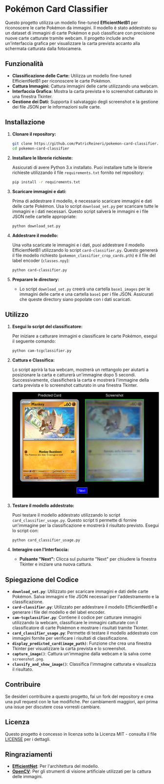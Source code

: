 # Pokémon Card Classifier

Questo progetto utilizza un modello fine-tuned **EfficientNetB1** per riconoscere le carte Pokémon da immagini. Il modello è stato addestrato su un dataset di immagini di carte Pokémon e può classificare con precisione nuove carte catturate tramite webcam. Il progetto include anche un'interfaccia grafica per visualizzare la carta prevista accanto alla schermata catturata dalla fotocamera.

## Funzionalità

- **Classificazione delle Carte:** Utilizza un modello fine-tuned EfficientNetB1 per riconoscere le carte Pokémon.
- **Cattura Immagini:** Cattura immagini delle carte utilizzando una webcam.
- **Interfaccia Grafica:** Mostra la carta prevista e lo screenshot catturato in una finestra Tkinter.
- **Gestione dei Dati:** Supporta il salvataggio degli screenshot e la gestione dei file JSON per le informazioni sulle carte.

## Installazione

1. **Clonare il repository:**

    ```bash
    git clone https://github.com/PatricReineri/pokemon-card-classifier.git
    cd pokemon-card-classifier
    ```

2. **Installare le librerie richieste:**

    Assicurati di avere Python 3.x installato. Puoi installare tutte le librerie richieste utilizzando il file `requirements.txt` fornito nel repository:

    ```bash
    pip install -r requirements.txt
    ```

3. **Scaricare immagini e dati:**

    Prima di addestrare il modello, è necessario scaricare immagini e dati delle carte Pokémon. Usa lo script `download_set.py` per scaricare tutte le immagini e i dati necessari. Questo script salverà le immagini e i file JSON nelle cartelle appropriate:

    ```bash
    python download_set.py
    ```

4. **Addestrare il modello:**

    Una volta scaricate le immagini e i dati, puoi addestrare il modello EfficientNetB1 utilizzando lo script `card-classifier.py`. Questo genererà il file modello richiesto (`pokemon_classifier_crop_cards.pth`) e il file del label encoder (`classes.npy`):

    ```bash
    python card-classifier.py
    ```

5. **Preparare le directory:**

    - Lo script `download_set.py` creerà una cartella `base1_images` per le immagini delle carte e una cartella `base1` per i file JSON. Assicurati che queste directory siano popolate con i dati scaricati.

## Utilizzo

1. **Esegui lo script del classificatore:**

    Per iniziare a catturare immagini e classificare le carte Pokémon, esegui il seguente comando:

    ```bash
    python cam-tcgclassifier.py
    ```

2. **Cattura e Classifica:**

    Lo script aprirà la tua webcam, mostrerà un rettangolo per aiutarti a posizionare la carta e catturerà un'immagine dopo 5 secondi. Successivamente, classificherà la carta e mostrerà l'immagine della carta prevista e lo screenshot catturato in una finestra Tkinter.

    ![Webcam Capture](w1.png)

4. **Testare il modello addestrato:**

    Puoi testare il modello addestrato utilizzando lo script `card_classifier_usage.py`. Questo script ti permette di fornire un'immagine per la classificazione e mostrerà il risultato previsto. Esegui lo script con:

    ```bash
    python card_classifier_usage.py
    ```

5. **Interagire con l'Interfaccia:**

    - **Pulsante "Next":** Clicca sul pulsante "Next" per chiudere la finestra Tkinter e iniziare una nuova cattura.

## Spiegazione del Codice

- **`download_set.py`**: Utilizzato per scaricare immagini e dati delle carte Pokémon. Salva immagini e file JSON necessari per l'addestramento e la classificazione.
- **`card-classifier.py`**: Utilizzato per addestrare il modello EfficientNetB1 e generare i file del modello e del label encoder.
- **`cam-tcgclassifier.py`**: Contiene il codice per catturare immagini utilizzando la webcam, classificare le immagini catturate con il classificatore di carte Pokémon e mostrare i risultati tramite Tkinter.
- **`card_classifier_usage.py`**: Permette di testare il modello addestrato con immagini fornite per verificare i risultati di classificazione.
- **`display_predicted_card(image_path)`**: Funzione che crea una finestra Tkinter per visualizzare la carta prevista e lo screenshot.
- **`capture_image()`**: Cattura un'immagine dalla webcam e la salva come `screenshot.png`.
- **`classify_and_show_image()`**: Classifica l'immagine catturata e visualizza il risultato.

## Contribuire

Se desideri contribuire a questo progetto, fai un fork del repository e crea una pull request con le tue modifiche. Per cambiamenti maggiori, apri prima una issue per discutere cosa vorresti cambiare.

## Licenza

Questo progetto è concesso in licenza sotto la Licenza MIT - consulta il file [LICENSE](LICENSE) per i dettagli.

## Ringraziamenti

- **[EfficientNet](https://arxiv.org/abs/1905.11946)**: Per l'architettura del modello.
- **[OpenCV](https://opencv.org/)**: Per gli strumenti di visione artificiale utilizzati per la cattura delle immagini.
